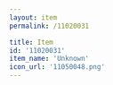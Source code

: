 ```yaml
---
layout: item
permalink: /11020031

title: Item
id: '11020031'
item_name: 'Unknown'
icon_url: '11050048.png'
---
```

